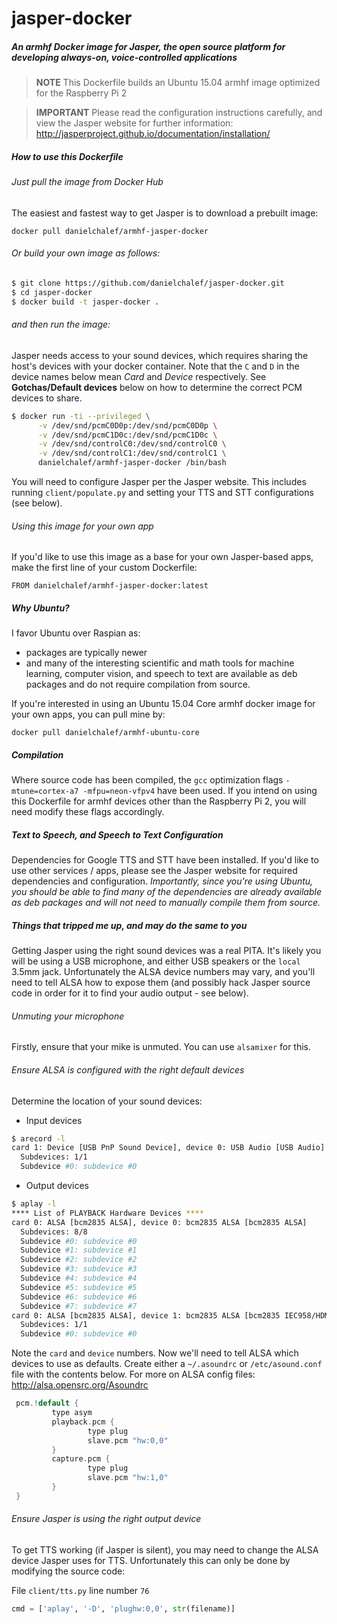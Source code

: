# jasper-docker
##### An armhf Docker image for Jasper, the open source platform for developing always-on, voice-controlled applications

> **NOTE** This Dockerfile builds an Ubuntu 15.04 armhf image optimized for the Raspberry Pi 2

> **IMPORTANT** Please read the configuration instructions carefully, and view the Jasper website for further information: http://jasperproject.github.io/documentation/installation/

##### How to use this Dockerfile

###### Just pull the image from Docker Hub
The easiest and fastest way to get Jasper is to download a prebuilt image:

```docker pull danielchalef/armhf-jasper-docker```

###### Or build your own image as follows:
```bash
$ git clone https://github.com/danielchalef/jasper-docker.git
$ cd jasper-docker
$ docker build -t jasper-docker .
```
###### and then run the image:
Jasper needs access to your sound devices, which requires sharing the host's devices with your docker container.  Note that the `C` and `D` in the device names below mean *Card* and *Device* respectively. See **Gotchas/Default devices** below on how to determine the correct PCM devices to share.
```bash
$ docker run -ti --privileged \
      -v /dev/snd/pcmC0D0p:/dev/snd/pcmC0D0p \
      -v /dev/snd/pcmC1D0c:/dev/snd/pcmC1D0c \
      -v /dev/snd/controlC0:/dev/snd/controlC0 \
      -v /dev/snd/controlC1:/dev/snd/controlC1 \
      danielchalef/armhf-jasper-docker /bin/bash
```
You will need to configure Jasper per the Jasper website. This includes running `client/populate.py` and setting your TTS and STT configurations (see below).

###### Using this image for your own app
If you'd like to use this image as a base for your own Jasper-based apps, make the first line of your custom Dockerfile:
```
FROM danielchalef/armhf-jasper-docker:latest
```

##### Why Ubuntu?
I favor Ubuntu over Raspian as:
- packages are typically newer 
- and many of the interesting scientific and math  tools for machine learning, computer vision, and speech to text are available as deb packages and do not require compilation from source.

If you're interested in using an Ubuntu 15.04 Core armhf docker image for your own apps, you can pull mine by:

```docker pull danielchalef/armhf-ubuntu-core```

##### Compilation
Where source code has been compiled, the `gcc` optimization flags `-mtune=cortex-a7 -mfpu=neon-vfpv4` have been used. If you intend on using this Dockerfile for armhf devices other than the Raspberry Pi 2, you will need modify these flags accordingly.

##### Text to Speech, and Speech to Text Configuration
Dependencies for Google TTS and STT have been installed. If you'd like to use other services / apps, please see the Jasper website for required dependencies and configuration. *Importantly, since you're using Ubuntu, you should be able to find many of the dependencies are already available as deb packages and will not need to manually compile them from source.*

##### Things that tripped me up, and may do the same to you
Getting Jasper using the right sound devices was a real PITA. It's likely you will be using a USB microphone, and either USB speakers or the `local` 3.5mm jack. Unfortunately the ALSA device numbers may vary, and you'll need to tell ALSA how to expose them (and possibly hack Jasper source code in order for it to find your audio output - see below).

###### Unmuting your microphone
Firstly, ensure that your mike is unmuted. You can use `alsamixer` for this.

###### Ensure ALSA is configured with the right default devices
Determine the location of your sound devices:
- Input devices
```bash
$ arecord -l
card 1: Device [USB PnP Sound Device], device 0: USB Audio [USB Audio]
  Subdevices: 1/1
  Subdevice #0: subdevice #0
```
- Output devices
```bash
$ aplay -l
**** List of PLAYBACK Hardware Devices ****
card 0: ALSA [bcm2835 ALSA], device 0: bcm2835 ALSA [bcm2835 ALSA]
  Subdevices: 8/8
  Subdevice #0: subdevice #0
  Subdevice #1: subdevice #1
  Subdevice #2: subdevice #2
  Subdevice #3: subdevice #3
  Subdevice #4: subdevice #4
  Subdevice #5: subdevice #5
  Subdevice #6: subdevice #6
  Subdevice #7: subdevice #7
card 0: ALSA [bcm2835 ALSA], device 1: bcm2835 ALSA [bcm2835 IEC958/HDMI]
  Subdevices: 1/1
  Subdevice #0: subdevice #0
```

Note the `card` and `device` numbers. Now we'll need to tell ALSA which devices to use as defaults. Create either a  `~/.asoundrc` or `/etc/asound.conf` file with the contents below. For more on ALSA config files: http://alsa.opensrc.org/Asoundrc

```c++
 pcm.!default {
         type asym
         playback.pcm {
                 type plug
                 slave.pcm "hw:0,0"
         }
         capture.pcm {
                 type plug
                 slave.pcm "hw:1,0"
         } 
 }
```
###### Ensure Jasper is using the right output device
To get TTS working (if Jasper is silent), you may need to change the ALSA device Jasper uses for TTS. Unfortunately this can only be done by modifying the source code:

File `client/tts.py` line number `76`

```python
cmd = ['aplay', '-D', 'plughw:0,0', str(filename)]
```

